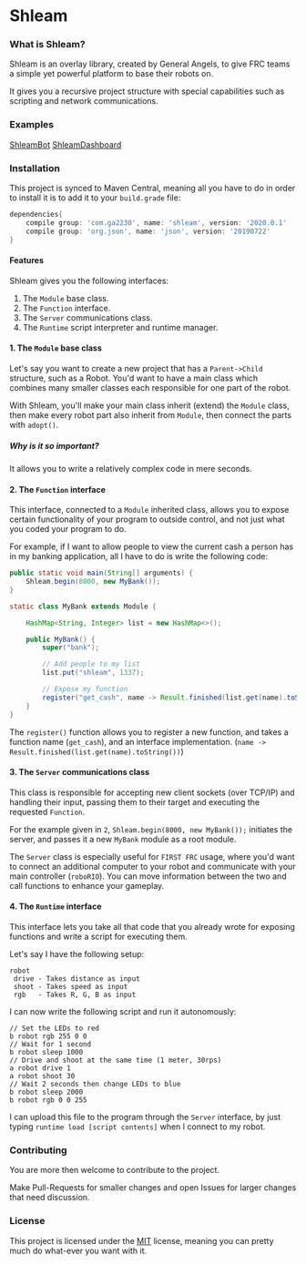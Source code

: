 # Shleam

### What is Shleam?
Shleam is an overlay library, created by General Angels, to give FRC teams a simple yet powerful platform to base their robots on.
 
 It gives you a recursive project structure with special capabilities such as scripting and network communications.
 
### Examples
[ShleamBot](https://github.com/GeneralAngels/ShleamBot)
[ShleamDashboard](https://github.com/GeneralAngels/ShleamDashboard)

### Installation
This project is synced to Maven Central, meaning all you have to do in order to install it is to add it to your `build.grade` file:

```groovy
dependencies{
    compile group: 'com.ga2230', name: 'shleam', version: '2020.0.1'
    compile group: 'org.json', name: 'json', version: '20190722'
}
```

#### Features
Shleam gives you the following interfaces:
1. The `Module` base class.
2. The `Function` interface.
3. The `Server` communications class.
4. The `Runtime` script interpreter and runtime manager.

#### 1. The `Module` base class
Let's say you want to create a new project that has a `Parent->Child` structure, such as a Robot.
You'd want to have a main class which combines many smaller classes each responsible for one part of the robot.

With Shleam, you'll make your main class inherit (extend) the `Module` class, then make every robot part also inherit from `Module`, then connect the parts with `adopt()`.

##### Why is it so important?
It allows you to write a relatively complex code in mere seconds.

#### 2. The `Function` interface
This interface, connected to a `Module` inherited class, allows you to expose certain functionality of your program to outside control, and not just what you coded your program to do.

For example, if I want to allow people to view the current cash a person has in my banking application, all I have to do is write the following code:

```java
public static void main(String[] arguments) {
    Shleam.begin(8000, new MyBank());
}

static class MyBank extends Module {

    HashMap<String, Integer> list = new HashMap<>();

    public MyBank() {
        super("bank");

        // Add people to my list
        list.put("shleam", 1337);

        // Expose my function
        register("get_cash", name -> Result.finished(list.get(name).toString()));
    }
}
```
The `register()` function allows you to register a new function, and takes a function name (`get_cash`), and an interface implementation. (`name -> Result.finished(list.get(name).toString())`)

#### 3. The `Server` communications class
This class is responsible for accepting new client sockets (over TCP/IP) and handling their input, passing them to their target and executing the requested `Function`.

For the example given in `2`, `Shleam.begin(8000, new MyBank());` initiates the server, and passes it a new `MyBank` module as a root module.

The `Server` class is especially useful for `FIRST FRC` usage, where you'd want to connect an additional computer to your robot and communicate with your main controller (`roboRIO`).
You can move information between the two and call functions to enhance your gameplay.

#### 4. The `Runtime` interface
This interface lets you take all that code that you already wrote for exposing functions and write a script for executing them.

Let's say I have the following setup:
```
robot
 drive - Takes distance as input
 shoot - Takes speed as input
 rgb   - Takes R, G, B as input
```
I can now write the following script and run it autonomously:
```shleam
// Set the LEDs to red
b robot rgb 255 0 0
// Wait for 1 second
b robot sleep 1000
// Drive and shoot at the same time (1 meter, 30rps)
a robot drive 1
a robot shoot 30
// Wait 2 seconds then change LEDs to blue
b robot sleep 2000
b robot rgb 0 0 255
```
I can upload this file to the program through the `Server` interface, by just typing `runtime load [script contents]` when I connect to my robot.

### Contributing
You are more then welcome to contribute to the project.

Make Pull-Requests for smaller changes and open Issues for larger changes that need discussion.

### License
This project is licensed under the [MIT](https://choosealicense.com/licenses/mit/) license, meaning you can pretty much do what-ever you want with it.